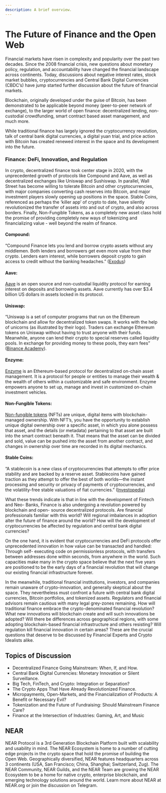```yaml
---
description: A brief overview.
---
```


# The Future of Finance and the Open Web

Financial markets have risen in complexity and popularity over the past two decades. Since the 2008 financial crisis, new questions about monetary policy, regulation, and accountability have changed the financial landscape across continents. Today, discussions about negative interest rates, stock market bubbles, cryptocurrencies and Central Bank Digital Currencies (CBDC’s) have jump started further discussion about the future of financial markets.

Blockchain, originally developed under the guise of Bitcoin, has been demonstrated to be applicable beyond money (peer-to-peer network of exchange), to the larger world of open finance: decentralized lending, non-custodial crowdfunding, smart contract based asset management, and much more.

While traditional finance has largely ignored the cryptocurrency revolution, talk of central bank digital currencies, a digital yuan trial, and price action with Bitcoin has created renewed interest in the space and its development into the future.

### Finance: DeFi, Innovation, and Regulation

In crypto, decentralized finance took center stage in 2020, with the unprecedented growth of protocols like Compound and Aave, as well as decentralized exchanges like Uniswap and Sushiswap. In parallel, Wall Street has become willing to tolerate Bitcoin and other cryptocurrencies, with major companies converting cash reserves into Bitcoin, and major investment players slowly opening up positions in the space. Stable Coins, referenced as perhaps the ‘killer app’ of crypto to date, have silently revolutionized the transfer of assets into and out of crypto, and also across borders. Finally, Non-Fungible Tokens, as a completely new asset class hold the promise of providing completely new ways of tokenizing and financializing value - well beyond the realm of finance.&#x20;

#### Compound:&#x20;

“Compound Finance lets you lend and borrow crypto assets without any middlemen. Both lenders and borrowers get even more value from their crypto. Lenders earn interest, while borrowers deposit crypto to gain access to credit without the banking headaches.” ([Exodus](https://www.exodus.com/blog/compound-finance-review/%23:\~:text=system%20upside%20down.-,What%20is%20Compound%20Finance%3F,credit%20without%20the%20banking%20headaches.))

#### Aave:&#x20;

[Aave](https://aave.com) is an open source and non-custodial liquidity protocol for earning interest on deposits and borrowing assets. Aave currently has over $3.4 billion US dollars in assets locked in its protocol.&#x20;

#### Uniswap:&#x20;

“Uniswap is a set of computer programs that run on the Ethereum blockchain and allow for decentralized token swaps. It works with the help of unicorns (as illustrated by their logo). Traders can exchange Ethereum tokens on Uniswap without having to trust anyone with their funds. Meanwhile, anyone can lend their crypto to special reserves called liquidity pools. In exchange for providing money to these pools, they earn fees” ([Binance Academy](https://academy.binance.com/en/articles/what-is-uniswap-and-how-does-it-work)).

#### Enzyme:&#x20;

[Enzyme](https://enzyme.finance) is an Ethereum-based protocol for decentralized on-chain asset management. It is a protocol for people or entities to manage their wealth & the wealth of others within a customizable and safe environment. Enzyme empowers anyone to set up, manage and invest in customized on-chain investment vehicles.

#### Non-Fungible Tokens:&#x20;

[Non-fungible tokens](https://nearguilds.com/2020/12/10/a-home-for-nfts-is-building-on-near-here-is-why-that-matters/) (NFTs) are unique, digital items with blockchain-managed ownership. With NFT’s, you have the opportunity to establish unique digital ownership over a specific asset, in which you alone possess that asset, and the details (or metadata) pertaining to that asset are built into the smart contract beneath it. That means that the asset can be divided and sold, value can be pushed into the asset from another contract, and changes in ownership over time are recorded in its digital mechanics.&#x20;

#### Stable Coins:&#x20;

“A stablecoin is a new class of cryptocurrencies that attempts to offer price stability and are backed by a reserve asset. Stablecoins have gained traction as they attempt to offer the best of both worlds—the instant processing and security or privacy of payments of cryptocurrencies, and the volatility-free stable valuations of fiat currencies.” ([Investopedia](https://www.investopedia.com/terms/s/stablecoin.asp))

What these trends indicate is that in line with the development of Fintech and Neo- Banks, Finance is also undergoing a revolution powered by blockchain and open- source decentralized protocols. Are financial professionals familiar with this world? Will regional imbalances in adoption alter the future of finance around the world? How will the development of cryptocurrencies be affected by regulation and central bank digital currencies?&#x20;

On the one hand, it is evident that cryptocurrencies and DeFi protocols offer unprecedented innovation in how value can be transacted and handled: Through self- executing code on permissionless protocols, with transfers between addresses done within seconds, from anywhere in the world. Such capacities make many in the crypto space believe that the next five years are positioned to be the early days of a financial revolution that will change our existing financial infrastructure forever.

In the meanwhile, traditional financial institutions, investors, and companies remain unaware of crypto-innovation, and generally skeptical about the space. They nevertheless must confront a future with central bank digital currencies, Bitcoin portfolios, and tokenized assets. Regulators and financial advisors remain cautious with many legal grey-zones remaining. How will traditional finance embrace the crypto-denominated financial revolution? What new innovations will blockchain create and will such innovations be adopted? Will there be differences across geographical regions, with some adopting blockchain-based financial infrastructure and others resisting? Will regulation kill financial innovation in certain areas? These are the crucial questions that deserve to be discussed by Financial Experts and Crypto Idealists alike.

## Topics of Discussion&#x20;

* Decentralized Finance Going Mainstream: When, If, and How.
* Central Bank Digital Currencies: Monetary Innovation or Silent Surveillance.
* Big Tech, FinTech, and Crypto: Integration or Separation?
* The Crypto Apps That Have Already Revolutionized Finance.
* Micropayments, Open-Markets, and the Financialization of Products: A Benefit or Necessary Evil?
* Tokenization and the Future of Fundraising: Should Mainstream Finance Care?
* Finance at the Intersection of Industries: Gaming, Art, and Music

## NEAR&#x20;

NEAR Protocol is a 3rd Generation Blockchain Platform built with scalability and usability in mind. The NEAR Ecosystem is home to a number of cutting edge projects in the crypto space that hold the promise of building the Open Web. Geographically diversified, NEAR features headquarters across 3 continents (USA, San Francisco; China, Shanghai; Switzerland, Zug). The NEAR Community, NEAR Guilds, and the NEAR Team are growing the NEAR Ecosystem to be a home for native crypto, enterprise blockchain, and emerging technology solutions around the world. Learn more about NEAR at NEAR.org or join the discussion on Telegram.
